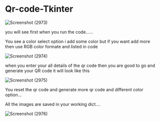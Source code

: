 # Qr-code-Tkinter

![Screenshot (2973)](https://user-images.githubusercontent.com/44741414/187669459-40c39f87-0d38-4686-9618-ce18d947e00a.png)

you will see first when you run the code......

You see a color select option i add some color but if you want add more then use RGB color formate and listed in code 

![Screenshot (2974)](https://user-images.githubusercontent.com/44741414/187670326-e537dd6b-844a-4848-9d74-88829c625416.png)


when you enter your all details of the qr code then you are good to go and generate your QR code it will look like this

![Screenshot (2975)](https://user-images.githubusercontent.com/44741414/187670501-def711f3-fb7d-4154-96d3-6923818ce751.png)

You reset the qr code and generate more qr code and different color option...

All the images are saved in your working dict....

![Screenshot (2976)](https://user-images.githubusercontent.com/44741414/187670541-43709787-7b38-4e78-b8c9-699d36209edf.png)

